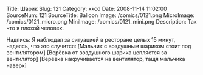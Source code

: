Title: Шарик 
Slug: 121 
Category: xkcd 
Date: 2008-11-14 11:02:00 
SourceNum: 121 
SourceTitle: Balloon 
Image: /comics/0121.png 
MicroImage: /comics/0121_micro.png 
MiniImage: /comics/0121_mini.png 
Description: Так что я плохой человек. 

Надпись: Я наблюдал за ситуацией в ресторане целых 15 минут, надеясь, что это случится:
[Мальчик с воздушным шариком стоит под вентилятором]
[Верёвка от воздушного шарика цепляется за вентилятор]
[Верёвка накручивается на вентилятор, тащя мальчика наверх]